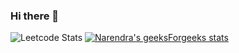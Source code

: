 ### Hi there 👋
![Leetcode Stats](https://leetcard.jacoblin.cool/Vyshnav_KS)
[![Narendra's geeksForgeeks stats](https://geeks-for-geeks-stats-api.vercel.app/?userName=<whyyysh>)](https://github.com/napiyo/geeksForGeeksStatsAPI)

<!--
**vyshnavkarunonYT/vyshnavkarunonYT** is a ✨ _special_ ✨ repository because its `README.md` (this file) appears on your GitHub profile.

Here are some ideas to get you started:

- 🔭 I’m currently working on ...
- 🌱 I’m currently learning ...
- 👯 I’m looking to collaborate on ...
- 🤔 I’m looking for help with ...
- 💬 Ask me about ...
- 📫 How to reach me: ...
- 😄 Pronouns: ...
- ⚡ Fun fact: ...
-->
